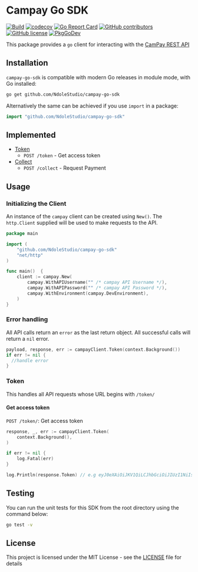 # Campay Go SDK

[![Build](https://github.com/NdoleStudio/campay-go-sdk/actions/workflows/main.yml/badge.svg)](https://github.com/NdoleStudio/campay-go-sdk/actions/workflows/main.yml)
[![codecov](https://codecov.io/gh/NdoleStudio/campay-go-sdk/branch/master/graph/badge.svg)](https://codecov.io/gh/NdoleStudio/campay-go-sdk)
[![Go Report Card](https://goreportcard.com/badge/github.com/NdoleStudio/campay-go-sdk)](https://goreportcard.com/report/github.com/NdoleStudio/campay-go-sdk)
[![GitHub contributors](https://img.shields.io/github/contributors/NdoleStudio/campay-go-sdk)](https://github.com/NdoleStudio/campay-go-sdk/graphs/contributors)
[![GitHub license](https://img.shields.io/github/license/NdoleStudio/campay-go-sdk?color=brightgreen)](https://github.com/NdoleStudio/campay-go-sdk/blob/master/LICENSE)
[![PkgGoDev](https://pkg.go.dev/badge/github.com/NdoleStudio/campay-go-sdk)](https://pkg.go.dev/github.com/NdoleStudio/campay-go-sdk)


This package provides a `go` client for interacting with the [CamPay REST API](https://documenter.getpostman.com/view/2391374/T1LV8PVA#intro)

## Installation

`campay-go-sdk` is compatible with modern Go releases in module mode, with Go installed:

```bash
go get github.com/NdoleStudio/campay-go-sdk
```

Alternatively the same can be achieved if you use `import` in a package:

```go
import "github.com/NdoleStudio/campay-go-sdk"
```

## Implemented

- [Token](#token)
  - `POST /token` - Get access token
- [Collect](#collect)
  - `POST /collect` - Request Payment

## Usage

### Initializing the Client

An instance of the `campay` client can be created using `New()`.  The `http.Client` supplied will be used to make requests to the API.

```go
package main

import (
	"github.com/NdoleStudio/campay-go-sdk"
	"net/http"
)

func main()  {
	client := campay.New(
		campay.WithAPIUsername("" /* campay API Username */),
		campay.WithAPIPassword("" /* campay API Password */),
		campay.WithEnvironment(campay.DevEnvironment),
	)
}
```

### Error handling

All API calls return an `error` as the last return object. All successful calls will return a `nil` error.

```go
payload, response, err := campayClient.Token(context.Background())
if err != nil {
  //handle error
}
```

### Token

This handles all API requests whose URL begins with `/token/`

#### Get access token

`POST /token/`: Get access token

```go
response, _, err := campayClient.Token(
	context.Background(),
)

if err != nil {
    log.Fatal(err)
}

log.Println(response.Token) // e.g eyJ0eXAiOiJKV1QiLCJhbGciOiJIUzI1NiIsInVpZCI6Mn0.eyJpYXQiOjE2MDM4MjQ...
```

## Testing

You can run the unit tests for this SDK from the root directory using the command below:
```bash
go test -v
```

## License

This project is licensed under the MIT License - see the [LICENSE](LICENSE) file for details
